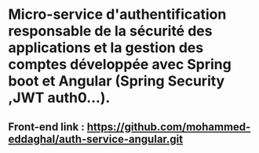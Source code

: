 # Micro-service d'authentification responsable de la sécurité des applications et la gestion des comptes  développée avec Spring boot  et Angular (Spring Security ,JWT auth0...).
## Front-end link : https://github.com/mohammed-eddaghal/auth-service-angular.git
